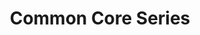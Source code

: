 ---
title: Common Core Series
description:
icon: exit_to_app

data_path: writing-common_core

resources:
- title: Common Core Basics
  subject: Writing
  description: Build Essential Test Readiness Skills for High School Equivalency Exams
  image_path: ccb-writing.jpg
  
- title: Common Core Achieve
  subject: Writing
  description: Mastering Essential Test Readiness Skills for High School Equivalency Exams
  image_path: cca-language_arts.png
  
- title: GED Exercise
  subject: Writing
  description: Mastering Essential Test Readiness Skills for GED Exams
  image_path: cca-ged-language_arts.png

category: Writing
layout: books
---